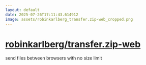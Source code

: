 ```yaml
---
layout: default
date: 2025-07-26T17:11:43.614912
image: assets/robinkarlberg_transfer.zip-web_cropped.png
---
```


# [robinkarlberg/transfer.zip-web](https://github.com/robinkarlberg/transfer.zip-web)

send files between browsers with no size limit
